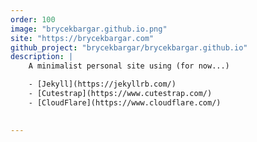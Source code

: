 ```yaml
---
order: 100
image: "brycekbargar.github.io.png"
site: "https://brycekbargar.com"
github_project: "brycekbargar/brycekbargar.github.io"
description: | 
    A minimalist personal site using (for now...)

    - [Jekyll](https://jekyllrb.com/) 
    - [Cutestrap](https://www.cutestrap.com/)
    - [CloudFlare](https://www.cloudflare.com/)
    

---
```

